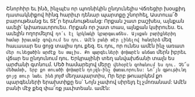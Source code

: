 
Շնորհիր եւ ինձ, ինչպէս որ պոռնիկին ընդունելիս
Վճռեցիր խօսքիդ դատակնիքով հինգ հարիւր
դենար պարտքը շնորհել,
Աստուա՜ծ բարութեանց եւ Տէ՜ր երանութեանց:
Որքան շատ բաշխես, այնքան աւելի՛
կփառաւորուես.
Որքան որ շատ տաս, այնքան կսիրուես.
Եւ աւելին ողորմելով` դո՛ւ էլ կրկնակի
կբարգաւաճես.
Այսքան բարիքներիդ համար իրաւամբ գովւում ես
դու.
Ամէն բանի տէր լինելով հանդերձ` մեզ հաւասար
ես ցոյց տալիս դու քեզ.
Եւ դու, որ ունես ամէն ինչ առատ` մեր ունեցածին
արժէք ես տալիս.
Քո պարգեւների փոխարէն անճառ` մերն իբրեւ
վճար ես ընդունում դու.
Երկրայինի տեղ անվախճանի տալն ես արժանի
գտնում.
Մեծ համարելով մերը` վեհօրէն գոհանում ես դու.
Չե՜ս մեծամտի, երբ քո տուածի փոխարէն
դոյզն-ինչ փառաւորուես:
Նո՜յն գթութիւնդ ցոյց տուր նաեւ ինձ` յոյժ
մեղապարտիս,
Որ երբ թուարկեմ քո պարգեւների երախտիքը ես`
Նոյն չափով սիրելդ էլ չմոռանամ:
Ամէն բանի մէջ քեզ փա՜ռք յաւիտեան. ամէն:



